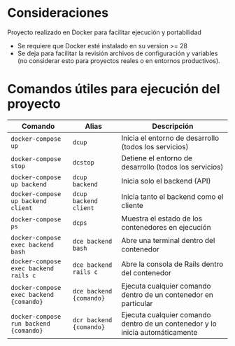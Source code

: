 # Consideraciones
Proyecto realizado en Docker para facilitar ejecución y portabilidad

- Se requiere que Docker esté instalado en su version >= 28
- Se deja para facilitar la revisión archivos de configuración y variables (no considerar esto para proyectos reales o en entornos productivos).

# Comandos útiles para ejecución del proyecto

| Comando                                      | Alias                    | Descripción                                                                                      |
|----------------------------------------------|--------------------------|--------------------------------------------------------------------------------------------------|
| `docker-compose up`                          | `dcup`                   | Inicia el entorno de desarrollo (todos los servicios)                                            |
| `docker-compose stop`                        | `dcstop`                 | Detiene el entorno de desarrollo (todos los servicios)                                           |
| `docker-compose up backend`                  | `dcup backend`           | Inicia solo el backend (API)                                                                     |
| `docker-compose up backend client`           | `dcup backend client`    | Inicia tanto el backend como el cliente                                                          |
| `docker-compose ps`                          | `dcps`                   | Muestra el estado de los contenedores en ejecución                                               |
| `docker-compose exec backend bash`           | `dce backend bash`       | Abre una terminal dentro del contenedor                                                          |
| `docker-compose exec backend rails c`        | `dce backend rails c`    | Abre la consola de Rails dentro del contenedor                                                   |
| `docker-compose exec backend {comando}`      | `dce backend {comando}`  | Ejecuta cualquier comando dentro de un contenedor en particular                                  |
| `docker-compose run backend {comando}`       | `dcr backend {comando}`  | Ejecuta cualquier comando dentro de un contenedor y lo inicia automáticamente                    |


